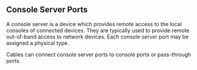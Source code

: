 ## Console Server Ports

A console server is a device which provides remote access to the local consoles of connected devices. They are typically used to provide remote out-of-band access to network devices. Each console server port may be assigned a physical type.

Cables can connect console server ports to console ports or pass-through ports.
